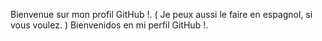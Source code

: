 Bienvenue sur mon profil GitHub !. ( Je peux aussi le faire en espagnol, si vous voulez. )
Bienvenidos en mi perfil GitHub !. 
